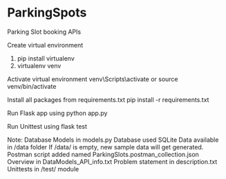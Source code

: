 # ParkingSpots
Parking Slot booking APIs

Create virtual environment 
  1) pip install virtualenv
  2) virtualenv venv

Activate virtual environment
  venv\Scripts\activate or source venv/bin/activate

Install all packages from requirements.txt
  pip install -r requirements.txt
  
Run Flask app using
  python app.py
  
Run Unittest using
  flask test

Note:
  Database Models in models.py
  Database used SQLite
  Data available in /data folder
  If /data/ is empty, new sample data will get generated.
  Postman script added named ParkingSlots.postman_collection.json
  Overview in DataModels_API_info.txt
  Problem statement in description.txt
  Unittests in /test/ module
  
  
 
